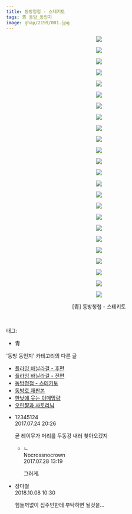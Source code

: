 ```yaml
---
title: 동방청첩 - 스테키토
tags: 青 동방_동인지
image: ghap/2199/001.jpg
---
```

<div class="article">
<p style="text-align: center; clear: none; float: none;"><img src="{{ site.nasurl }}/ghap/2199/001.jpg"/></p>
<p style="text-align: center; clear: none; float: none;"><img src="{{ site.nasurl }}/ghap/2199/002.jpg"/></p>
<p style="text-align: center; clear: none; float: none;"><img src="{{ site.nasurl }}/ghap/2199/003.jpg"/></p>
<p style="text-align: center; clear: none; float: none;"><img src="{{ site.nasurl }}/ghap/2199/004.jpg"/></p>
<p style="text-align: center; clear: none; float: none;"><img src="{{ site.nasurl }}/ghap/2199/005.jpg"/></p>
<p style="text-align: center; clear: none; float: none;"><img src="{{ site.nasurl }}/ghap/2199/006.jpg"/></p>
<p style="text-align: center; clear: none; float: none;"><img src="{{ site.nasurl }}/ghap/2199/007.jpg"/></p>
<p style="text-align: center; clear: none; float: none;"><img src="{{ site.nasurl }}/ghap/2199/008.jpg"/></p>
<p style="text-align: center; clear: none; float: none;"><img src="{{ site.nasurl }}/ghap/2199/009.jpg"/></p>
<p style="text-align: center; clear: none; float: none;"><img src="{{ site.nasurl }}/ghap/2199/010.jpg"/></p>
<p style="text-align: center; clear: none; float: none;"><img src="{{ site.nasurl }}/ghap/2199/011.jpg"/></p>
<p style="text-align: center; clear: none; float: none;"><img src="{{ site.nasurl }}/ghap/2199/012.jpg"/></p>
<p style="text-align: center; clear: none; float: none;"><img src="{{ site.nasurl }}/ghap/2199/013.jpg"/></p>
<p style="text-align: center; clear: none; float: none;"><img src="{{ site.nasurl }}/ghap/2199/014.jpg"/></p>
<p style="text-align: center; clear: none; float: none;"><img src="{{ site.nasurl }}/ghap/2199/015.jpg"/></p>
<p style="text-align: center; clear: none; float: none;"><img src="{{ site.nasurl }}/ghap/2199/016.jpg"/></p>
<p style="text-align: center; clear: none; float: none;"><img src="{{ site.nasurl }}/ghap/2199/017.jpg"/></p>
<p style="text-align: center; clear: none; float: none;"><img src="{{ site.nasurl }}/ghap/2199/018.jpg"/></p>
<p style="text-align: center; clear: none; float: none;"><img src="{{ site.nasurl }}/ghap/2199/019.jpg"/></p>
<p style="text-align: center; clear: none; float: none;"><img src="{{ site.nasurl }}/ghap/2199/020.jpg"/></p>
<p style="text-align: center; clear: none; float: none;"><img src="{{ site.nasurl }}/ghap/2199/021.jpg"/></p>
<p style="text-align: center; clear: none; float: none;"><img src="{{ site.nasurl }}/ghap/2199/022.jpg"/></p>
<p style="text-align: center; clear: none; float: none;"><img src="{{ site.nasurl }}/ghap/2199/023.jpg"/></p>
<p style="text-align: center; clear: none; float: none;"><img src="{{ site.nasurl }}/ghap/2199/024.jpg"/></p>
<p style="text-align: center; clear: none; float: none;">[青] 동방청첩 - 스테키토</p>
<p><br/></p>
</div><div class="tagTrail">
<p>태그: </p>
<ul>
<li>青</li>
</ul>
</div><div class="another">
<p>'동방 동인지' 카테고리의 다른 글</p>
<ul>
<li><a href="/2016-09-18-ghap_2202">플라잉 바닐라걸 - 후편</a></li>
<li><a href="/2016-09-18-ghap_2201">플라잉 바닐라걸 - 전편</a></li>
<li><a href="/2016-09-18-ghap_2199">동방청첩 - 스테키토</a></li>
<li><a href="/2016-09-18-ghap_2196">동방호 재판본</a></li>
<li><a href="/2016-09-17-ghap_2195">한낮에 웃는 이매망량</a></li>
<li><a href="/2016-09-17-ghap_2194">오린쨩과 사토리님</a></li>
</ul>
</div><div class="cb_module cb_fluid">
<div class="cb_wrt cb_profile">
<div class="comment">
<ul>
<li class="cb_thumb_off" id="comment15043323">
<div class="cb_comment_area">
<div class="cb_info_area">
<div class="cb_section">
<span class="cb_nick_name">12345124</span>
</div>
<div class="cb_section">
<span class="cb_date">2017.07.24 20:26 </span>
</div>
</div>
<div class="cb_dsc_comment">
<p class="cb_dsc">
											곧 레이무가 머리를 두동강 내러 찾아오겠지
										</p>
</div>
<ul>
<li class="cb_thumb_off" id="comment15046264">
<span class="cb_bu_subnode">ㄴ</span>
<div class="cb_comment_area">
<div class="cb_info_area">
<div class="cb_section">
<span class="cb_nick_name">Nocrossnocrown</span>
</div>
<div class="cb_section">
<span class="cb_date">2017.07.28 13:19 </span>
</div>
</div>
<div class="cb_dsc_comment">
<p class="cb_dsc">
																그러게.
															</p>
</div>
</div>
</li>
</ul>
</div></li>
<li class="cb_thumb_off" id="comment15348248">
<div class="cb_comment_area">
<div class="cb_info_area">
<div class="cb_section">
<span class="cb_nick_name">장마철</span>
</div>
<div class="cb_section">
<span class="cb_date">2018.10.08 10:30 </span>
</div>
</div>
<div class="cb_dsc_comment">
<p class="cb_dsc">
											힘들꺼없이 집주인한테 부탁하면 될것을...
										</p>
</div>
</div></li>
</ul>
</div>
</div><!-- commentList close -->
</div>